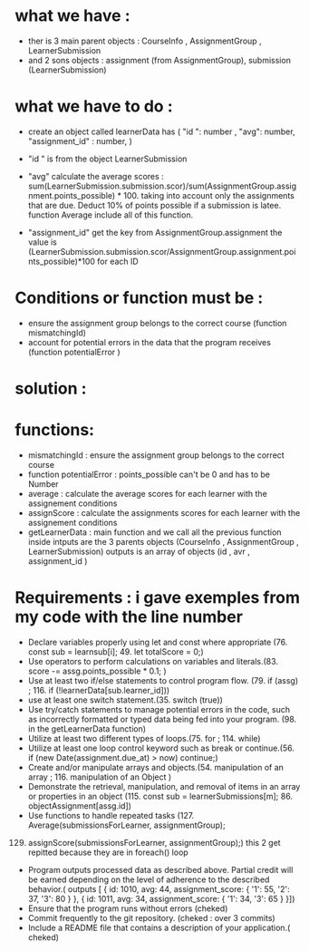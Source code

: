 # what we have :
- ther is 3 main parent objects : CourseInfo , AssignmentGroup , LearnerSubmission
- and 2 sons objects : assignment (from AssignmentGroup), submission (LearnerSubmission)

# what we have to do :
- create an object called learnerData has ( "id ": number , "avg": number, "assignment_id" : number, )
- "id " is from the object LearnerSubmission 
- "avg" calculate the average scores :  sum(LearnerSubmission.submission.scor)/sum(AssignmentGroup.assignment.points_possible) * 100.
        taking into account only the assignments that are due.
        Deduct 10% of points possible if a submission is latee.
        function Average include all of this function.
   
- "assignment_id" get the key from AssignmentGroup.assignment
                 the value is (LearnerSubmission.submission.scor/AssignmentGroup.assignment.points_possible)*100 for each ID



# Conditions or function must be :
- ensure the assignment group belongs to the correct course (function mismatchingId)
- account for potential errors in the data that the program receives (function potentialError )

# solution : 
# functions:
- mismatchingId : ensure the assignment group belongs to the correct course
- function potentialError : points_possible can't be 0 and has to be Number
- average : calculate the average scores for each learner with the assignement conditions
- assignScore : calculate the assignments scores for each learner with the assignement conditions
- getLearnerData : main function and we call all the previous function inside 
                   intputs are the 3 parents objects (CourseInfo , AssignmentGroup , LearnerSubmission)
                   outputs is an array of objects (id , avr , assignment_id )

# Requirements : i gave exemples from my code with the line number
- Declare variables properly using let and const where appropriate (76. const sub = learnsub[i]; 49. let totalScore = 0;) 
- Use operators to perform calculations on variables and literals.(83. score -= assg.points_possible * 0.1; )
- Use at least two if/else statements to control program flow. (79.  if (assg) ; 116. if (!learnerData[sub.learner_id]))
- use at least one switch statement.(35. switch (true))
- Use try/catch statements to manage potential errors in the code, such as incorrectly formatted or typed data being fed into your   program. (98. in the getLearnerData function)
- Utilize at least two different types of loops.(75. for ; 114. while)
- Utilize at least one loop control keyword such as break or continue.(56. if (new Date(assignment.due_at) > now) continue;)
- Create and/or manipulate arrays and objects.(54. manipulation of an array ; 116. manipulation of an Object )
- Demonstrate the retrieval, manipulation, and removal of items in an array 
  or properties in an object (115. const sub = learnerSubmissions[m]; 86. objectAssignment[assg.id])
- Use functions to handle repeated tasks (127. Average(submissionsForLearner, assignmentGroup); 
 129. assignScore(submissionsForLearner, assignmentGroup);) this 2 get repitted because they are in foreach() loop
- Program outputs processed data as described above. Partial credit will be earned depending on the level of adherence to the described behavior.( outputs [
  { id: 1010, avg: 44, assignment_score: { '1': 55, '2': 37, '3': 80 }
  },
  { id: 1011, avg: 34, assignment_score: { '1': 34, '3': 65 } }])
- Ensure that the program runs without errors (cheked)
- Commit frequently to the git repository. (cheked : over 3 commits)
- Include a README file that contains a description of your application.( cheked)


